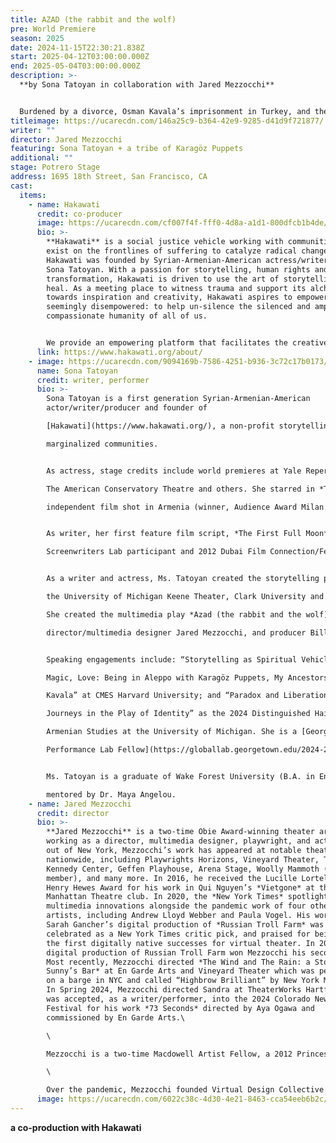 ```yaml
---
title: AZAD (the rabbit and the wolf)
pre: World Premiere
season: 2025
date: 2024-11-15T22:30:21.838Z
start: 2025-04-12T03:00:00.000Z
end: 2025-05-04T03:00:00.000Z
description: >-
  **by Sona Tatoyan in collaboration with Jared Mezzocchi**


  Burdened by a divorce, Osman Kavala’s imprisonment in Turkey, and the ghosts of her past, Sona Tatoyan sets off to create a TV series exploring the Armenian Genocide and Syrian war. Everything changes when she unearths a trunk in her family’s war-torn Aleppo home: Karagöz puppets built by her great-great grandfather! In a quantum entanglement that spans a century, could this be the story she’s been missing: a multigenerational healing journey?
titleimage: https://ucarecdn.com/146a25c9-b364-42e9-9285-d41d9f721877/
writer: ""
director: Jared Mezzocchi
featuring: Sona Tatoyan + a tribe of Karagöz Puppets
additional: ""
stage: Potrero Stage
address: 1695 18th Street, San Francisco, CA
cast:
  items:
    - name: Hakawati
      credit: co-producer
      image: https://ucarecdn.com/cf007f4f-fff0-4d8a-a1d1-800dfcb1b4de/
      bio: >-
        **Hakawati** is a social justice vehicle working with communities that
        exist on the frontlines of suffering to catalyze radical change.
        Hakawati was founded by Syrian-Armenian-American actress/writer/producer
        Sona Tatoyan. With a passion for storytelling, human rights and
        transformation, Hakawati is driven to use the art of storytelling to
        heal. As a meeting place to witness trauma and support its alchemy
        towards inspiration and creativity, Hakawati aspires to empower the
        seemingly disempowered: to help un-silence the silenced and amplify the
        compassionate humanity of all of us.


        We provide an empowering platform that facilitates the creative talent of refugees and marginalized people through development labs in film, theater, and other storytelling modalities, along with creating indigenous theater and film productions. Hakawati works with, and employs people from within these local communities whenever possible – to tell stories by people from the places and spaces where the story originates. We work to preserve cultures under threat, mentor artists in frontline communities, and support refugee storytelling within displaced communities.
      link: https://www.hakawati.org/about/
    - image: https://ucarecdn.com/9094169b-7586-4251-b936-3c72c17b0173/
      name: Sona Tatoyan
      credit: writer, performer
      bio: >-
        Sona Tatoyan is a first generation Syrian-Armenian-American
        actor/writer/producer and founder of

        [Hakawati](https://www.hakawati.org/), a non-profit storytelling vehicle focusing on elevating the voices of frontline and

        marginalized communities.


        As actress, stage credits include world premieres at Yale Repertory Theatre, The Goodman Theatre,

        The American Conservatory Theatre and others. She starred in *The Journey*, the first American

        independent film shot in Armenia (winner, Audience Award Milan Film Festival, 2002).


        As writer, her first feature film script, *The First Full Moon*, was a 2011 Sundance/RAWI

        Screenwriters Lab participant and 2012 Dubai Film Connection/Festival Project.


        As a writer and actress, Ms. Tatoyan created the storytelling piece *[Azad](https://www.dailynews.com/2022/04/19/she-searched-for-her-familys-century-old-legacy-in-war-torn-syria-inside-an-old-trunk-she-found-it/)*, performing most recently at

        the University of Michigan Keene Theater, Clark University and at the Pergamon Museum in Berlin.

        She created the multimedia play *Azad (the rabbit and the wolf)* with two time Obie Award winning

        director/multimedia designer Jared Mezzocchi, and producer Bill Pullman. Development residencies: the Vineyard theater in NYC, inaugural [University of Connecticut Global Affairs Digital Media residency](https://filmfestival.humanrights.uconn.edu/2023-festival/azad/) May 2023, [Harvard Artlab](https://artlab.harvard.edu/calendar_event/sona-tatoyan-azad-storytelling/) September 2023 and [Wake Forest University Character and Leadership](https://iac.wfu.edu/2023/12/azad-by-sona-tatoyan/) February 2024.


        Speaking engagements include: “Storytelling as Spiritual Vehicle: A response to the Armenian Genocide and Syrian Refugee Crisis” at The Brandenburger Gate Foundation, Berlin; “Trauma,

        Magic, Love: Being in Aleppo with Karagöz Puppets, My Ancestors and the Spirit of Osman

        Kavala” at CMES Harvard University; and “Paradox and Liberation: Bones, Puppets, and Psychdelic

        Journeys in the Play of Identity” as the 2024 Distinguished Haidostian Lecture at the Center for

        Armenian Studies at the University of Michigan. She is a [Georgetown Global Politics and

        Performance Lab Fellow](https://globallab.georgetown.edu/2024-26-global-fellows-cohort/?mc_cid=a6b99e2321&mc_eid=47a2a24f6b), 2024-26.


        Ms. Tatoyan is a graduate of Wake Forest University (B.A. in English/Theater), where she was

        mentored by Dr. Maya Angelou.
    - name: Jared Mezzocchi
      credit: director
      bio: >-
        **Jared Mezzocchi** is a two-time Obie Award-winning theater artist,
        working as a director, multimedia designer, playwright, and actor. Based
        out of New York, Mezzocchi’s work has appeared at notable theaters
        nationwide, including Playwrights Horizons, Vineyard Theater, The
        Kennedy Center, Geffen Playhouse, Arena Stage, Woolly Mammoth (company
        member), and many more. In 2016, he received the Lucille Lortel and
        Henry Hewes Award for his work in Qui Nguyen’s *Vietgone* at the
        Manhattan Theatre club. In 2020, the *New York Times* spotlighted his
        multimedia innovations alongside the pandemic work of four other theater
        artists, including Andrew Lloyd Webber and Paula Vogel. His work on
        Sarah Gancher’s digital production of *Russian Troll Farm* was also
        celebrated as a New York Times critic pick, and praised for being one of
        the first digitally native successes for virtual theater. In 2023, this
        digital production of Russian Troll Farm won Mezzocchi his second Obie.
        Most recently, Mezzocchi directed *The Wind and The Rain: a Story about
        Sunny’s Bar* at En Garde Arts and Vineyard Theater which was performed
        on a barge in NYC and called “Highbrow Brilliant” by New York Magazine.
        In Spring 2024, Mezzocchi directed Sandra at TheaterWorks Hartford and
        was accepted, as a writer/performer, into the 2024 Colorado New Play
        Festival for his work *73 Seconds* directed by Aya Ogawa and
        commissioned by En Garde Arts.\

        \

        Mezzocchi is a two-time Macdowell Artist Fellow, a 2012 Princess Grace Award winner, and recently celebrated his retirement at The University of Maryland, where he taught in the MFA Design program for the projection and multimedia track, a curriculum he created in 2012.\

        \

        Over the pandemic, Mezzocchi founded Virtual Design Collective (VIDCO), which has aided in the development of over 50 new digital works over the 18 months of quarantine. This year, he is finishing his book, *A Multimedia Designer’s Method to Theatrical Storytelling*, which will be published through Routledge. Mezzocchi has a BA in theater and film from Fairfield University, and an MFA in performance and interactive media arts from Brooklyn College.
      image: https://ucarecdn.com/6022c38c-4d30-4e21-8463-cca54eeb6b2c/-/crop/682x937/194,413/-/preview/
---
```

**a co-production with Hakawati**